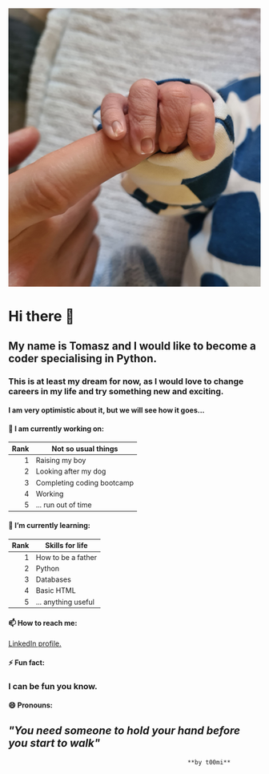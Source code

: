 <picture>
  <source media="(prefers-color-scheme: dark)" srcset="profile_image.png">
  <source media="(prefers-color-scheme: light)" srcset="profile_image.png">
  <img alt="My profile picture." src="profile_image.png">
</picture>

# Hi there 👋

## My name is Tomasz and I would like to become a coder specialising in Python. 

### This is at least my dream for now, as I would love to change careers in my life and try something new and exciting.

#### I am very optimistic about it, but we will see how it goes...

#### 🔭 I am currently working on:

| Rank |  Not so usual things     |
|-----:|--------------------------|
|     1|Raising my boy            |
|     2|Looking after my dog      |
|     3|Completing coding bootcamp|
|     4|Working                   | 
|     5|...       run out of time |

#### 🌱 I’m currently learning:

| Rank |  Skills for life         |
|-----:|--------------------------|
|     1|How to be a father        |
|     2|Python                    |
|     3|Databases                 |
|     4|Basic HTML                | 
|     5|... anything useful       |

#### 📫 How to reach me:

[LinkedIn profile.](https://www.linkedin.com/in/tomasz-lesniewski-79774925)

#### ⚡ Fun fact:

### I can be fun you know.

#### 😄 Pronouns:

## *"You need someone to hold your hand before you start to walk"*
                                                        
                                                      **by t00mi**
<!--
**t00mi/t00mi** is a ✨ _special_ ✨ repository because its `README.md` (this file) appears on your GitHub profile.

Here are some ideas to get you started:
- 🔭 I’m currently working on ...
- 🌱 I’m currently learning ...
- 👯 I’m looking to collaborate on ...
- 🤔 I’m looking for help with ...
- 💬 Ask me about ...
- 📫 How to reach me: ...
- 😄 Pronouns: ...
- ⚡ Fun fact: ...
-->
